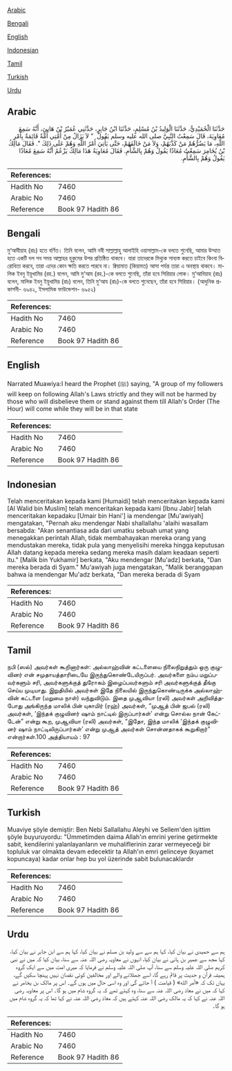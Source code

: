 [Arabic](#arabic)

[Bengali](#bengali)

[English](#english)

[Indonesian](#indonesian)

[Tamil](#tamil)

[Turkish](#turkish)

[Urdu](#urdu)

## Arabic


<div dir="rtl" lang="ar" style={{fontSize:'larger',backgroundColor:'#f8f9fa',padding:20}}>
حَدَّثَنَا الْحُمَيْدِيُّ، حَدَّثَنَا الْوَلِيدُ بْنُ مُسْلِمٍ، حَدَّثَنَا ابْنُ جَابِرٍ، حَدَّثَنِي عُمَيْرُ بْنُ هَانِئٍ، أَنَّهُ سَمِعَ مُعَاوِيَةَ، قَالَ سَمِعْتُ النَّبِيَّ صلى الله عليه وسلم يَقُولُ ‏ "‏ لاَ يَزَالُ مِنْ أُمَّتِي أُمَّةٌ قَائِمَةٌ بِأَمْرِ اللَّهِ، مَا يَضُرُّهُمْ مَنْ كَذَّبَهُمْ، وَلاَ مَنْ خَالَفَهُمْ، حَتَّى يَأْتِيَ أَمْرُ اللَّهِ وَهُمْ عَلَى ذَلِكَ ‏"‏‏.‏ فَقَالَ مَالِكُ بْنُ يُخَامِرَ سَمِعْتُ مُعَاذًا يَقُولُ وَهُمْ بِالشَّأْمِ‏.‏ فَقَالَ مُعَاوِيَةُ هَذَا مَالِكٌ يَزْعُمُ أَنَّهُ سَمِعَ مُعَاذًا يَقُولُ وَهُمْ بِالشَّأْمِ‏.‏
</div>
<div style={{backgroundColor:'#f8f9fa',padding:20, marginBottom: 10}}><table> <thead> <tr> <th>References:</th> <th></th> </tr> </thead> <tbody><tr><td>Hadith No</td><td>7460</td></tr><tr><td>Arabic No</td><td>7460</td></tr><tr><td>Reference</td><td>Book 97 Hadith 86</td></tr></tbody></table></div>

## Bengali


<div dir="ltr" lang="bn" style={{fontSize:'larger',backgroundColor:'#f8f9fa',padding:20}}>
মু‘আবীয়াহ (রাঃ) হতে বর্ণিত। তিনি বলেন, আমি নবী সাল্লাল্লাহু আলাইহি ওয়াসাল্লাম-কে বলতে শুনেছি, আমার উম্মাত হতে একটি দল সব সময় আল্লাহর হুকুমের উপর প্রতিষ্ঠিত থাকবে। যারা তাদেরকে মিথ্যুক সাব্যস্ত করতে চাইবে কিংবা বিরোধিতা করবে, তারা এদের কোন ক্ষতি করতে পারবে না। ক্বিয়ামাত (কিয়ামত) আসা পর্যন্ত তারা এ অবস্থায় থাকবে। মালিক ইবনু ইয়ুখামির (রহ.) বলেন, আমি মু‘আয (রহ.)-কে বলতে শুনেছি, তাঁরা হবে সিরিয়ার লোক। মু‘আবিয়াহ (রাঃ) বলেন, মালিক ইবনু ইয়ুখামির (রাঃ) বলেন, তিনি মু‘আয (রাঃ)-কে বলতে শুনেছেন, তাঁরা হবে সিরিয়ার। (আধুনিক প্রকাশনী- ৬৯৪২, ইসলামিক ফাউন্ডেশন- ৬৯৫২)
</div>
<div style={{backgroundColor:'#f8f9fa',padding:20, marginBottom: 10}}><table> <thead> <tr> <th>References:</th> <th></th> </tr> </thead> <tbody><tr><td>Hadith No</td><td>7460</td></tr><tr><td>Arabic No</td><td>7460</td></tr><tr><td>Reference</td><td>Book 97 Hadith 86</td></tr></tbody></table></div>

## English


<div dir="ltr" lang="en" style={{fontSize:'larger',backgroundColor:'#f8f9fa',padding:20}}>
Narrated Muawiya:I heard the Prophet (ﷺ) saying, "A group of my followers will keep on following Allah's Laws strictly and they will not be harmed by those who will disbelieve them or stand against them till Allah's Order (The Hour) will come while they will be in that state
</div>
<div style={{backgroundColor:'#f8f9fa',padding:20, marginBottom: 10}}><table> <thead> <tr> <th>References:</th> <th></th> </tr> </thead> <tbody><tr><td>Hadith No</td><td>7460</td></tr><tr><td>Arabic No</td><td>7460</td></tr><tr><td>Reference</td><td>Book 97 Hadith 86</td></tr></tbody></table></div>

## Indonesian


<div dir="ltr" lang="id" style={{fontSize:'larger',backgroundColor:'#f8f9fa',padding:20}}>
Telah menceritakan kepada kami [Humaidi] telah menceritakan kepada kami [Al Walid bin Muslim] telah menceritakan kepada kami [Ibnu Jabir] telah menceritakan kepadaku [Umair bin Hani'] ia mendengar [Mu'awiyah] mengatakan, "Pernah aku mendengar Nabi shallallahu 'alaihi wasallam bersabda: "Akan senantiasa ada dari umatku sebuah umat yang menegakkan perintah Allah, tidak membahayakan mereka orang yang mendustakan mereka, tidak pula yang menyelisihi mereka hingga keputusan Allah datang kepada mereka sedang mereka masih dalam keadaan seperti itu." [Malik bin Yukhamir] berkata, "Aku mendengar [Mu'adz] berkata, "Dan mereka berada di Syam." Mu'awiyah juga mengatakan, "Malik beranggapan bahwa ia mendengar Mu'adz berkata, "Dan mereka berada di Syam
</div>
<div style={{backgroundColor:'#f8f9fa',padding:20, marginBottom: 10}}><table> <thead> <tr> <th>References:</th> <th></th> </tr> </thead> <tbody><tr><td>Hadith No</td><td>7460</td></tr><tr><td>Arabic No</td><td>7460</td></tr><tr><td>Reference</td><td>Book 97 Hadith 86</td></tr></tbody></table></div>

## Tamil


<div dir="ltr" lang="ta" style={{fontSize:'larger',backgroundColor:'#f8f9fa',padding:20}}>
நபி (ஸல்) அவர்கள் கூறினார்கள்: அல்லாஹ்வின் கட்டளையை நிலைநிறுத்தும் ஒரு குழுவினர் என் சமுதாயத்தாரிடையே இருந்துகொண்டேயிருப்பர். அவர்களை நம்ப மறுப்பவர்களும் சரி, அவர்களுக்குத் துரோகம் இழைப்பவர்களும் சரி அவர்களுக்குத் தீங்கு செய்ய முடியாது. இறுதியில் அவர்கள் இதே நிலையில் இருந்துகொண்டிருக்க அல்லாஹ்வின் கட்டளை (மறுமை நாள்) வந்துவிடும். இதை முஆவியா (ரலி) அவர்கள் அறிவித்தபோது அங்கிருந்த மாலிக் பின் யுகாமிர் (ரஹ்) அவர்கள், “முஆத் பின் ஜபல் (ரலி) அவர்கள், ‘இந்தக் குழுவினர் ஷாம் நாட்டில் இருப்பார்கள்’ என்று சொல்ல நான் கேட்டேன்” என்று கூற, முஆவியா (ரலி) அவர்கள், “இதோ, இந்த மாலிக் ‘இந்தக் குழுவினர் ஷாம் நாட்டிலிருப்பார்கள்’ என்று முஆத் அவர்கள் சொன்னதாகக் கூறுகிறார்” என்றார்கள்.100 அத்தியாயம் : 97
</div>
<div style={{backgroundColor:'#f8f9fa',padding:20, marginBottom: 10}}><table> <thead> <tr> <th>References:</th> <th></th> </tr> </thead> <tbody><tr><td>Hadith No</td><td>7460</td></tr><tr><td>Arabic No</td><td>7460</td></tr><tr><td>Reference</td><td>Book 97 Hadith 86</td></tr></tbody></table></div>

## Turkish


<div dir="ltr" lang="tr" style={{fontSize:'larger',backgroundColor:'#f8f9fa',padding:20}}>
Muaviye şöyle demiştir: Ben Nebi Sallallahu Aleyhi ve Sellem'den işittim şöyle buyuruyordu: "Ümmetimden daima Allah'ın emrini yerine getirmekte sabit, kendilerini yalanlayanların ve muhaliflerinin zarar vermeyeceği bir topluluk var olmakta devam edecektir ta Allah'ın emri gelinceye (kıyamet kopuncaya) kadar onlar hep bu yol üzerinde sabit bulunacaklardır
</div>
<div style={{backgroundColor:'#f8f9fa',padding:20, marginBottom: 10}}><table> <thead> <tr> <th>References:</th> <th></th> </tr> </thead> <tbody><tr><td>Hadith No</td><td>7460</td></tr><tr><td>Arabic No</td><td>7460</td></tr><tr><td>Reference</td><td>Book 97 Hadith 86</td></tr></tbody></table></div>

## Urdu


<div dir="rtl" lang="ur" style={{fontSize:'larger',backgroundColor:'#f8f9fa',padding:20}}>
ہم سے حمیدی نے بیان کیا، کہا ہم سے سے ولید بن مسلم نے بیان کیا، کہا ہم سے ابن جابر نے بیان کیا، کہا مجھ سے عمیر بن ہانی نے بیان کیا، انہوں نے معاویہ رضی اللہ عنہ سے سنا، بیان کیا کہ میں نے نبی کریم صلی اللہ علیہ وسلم سے سنا، آپ صلی اللہ علیہ وسلم نے فرمایا کہ میری امت میں سے ایک گروہ ہمیشہ قرآن و حدیث پر قائم رہے گا، اسے جھٹلانے والے اور مخالفین کوئی نقصان نہیں پہنچا سکیں گے، یہاں تک کہ «أمر الله» ( قیامت ) آ جائے گی اور وہ اسی حال میں ہوں گے۔ اس پر مالک بن یخامر نے کہا کہ میں نے معاذ رضی اللہ عنہ سے سنا، وہ کہتے تھے کہ یہ گروہ شام میں ہو گا۔ اس پر معاویہ رضی اللہ عنہ نے کہا کہ یہ مالک رضی اللہ عنہ کہتے ہیں کہ معاذ رضی اللہ عنہ نے کہا تھا کہ یہ گروہ شام میں ہو گا۔
</div>
<div style={{backgroundColor:'#f8f9fa',padding:20, marginBottom: 10}}><table> <thead> <tr> <th>References:</th> <th></th> </tr> </thead> <tbody><tr><td>Hadith No</td><td>7460</td></tr><tr><td>Arabic No</td><td>7460</td></tr><tr><td>Reference</td><td>Book 97 Hadith 86</td></tr></tbody></table></div>